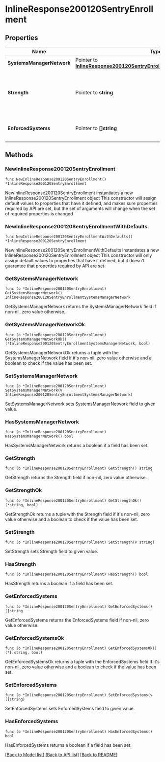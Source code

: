 # InlineResponse200120SentryEnrollment

## Properties

Name | Type | Description | Notes
------------ | ------------- | ------------- | -------------
**SystemsManagerNetwork** | Pointer to [**InlineResponse200120SentryEnrollmentSystemsManagerNetwork**](InlineResponse200120SentryEnrollmentSystemsManagerNetwork.md) |  | [optional] 
**Strength** | Pointer to **string** | The strength of the enforcement of selected system types. | [optional] 
**EnforcedSystems** | Pointer to **[]string** | The system types that the Sentry enforces. | [optional] 

## Methods

### NewInlineResponse200120SentryEnrollment

`func NewInlineResponse200120SentryEnrollment() *InlineResponse200120SentryEnrollment`

NewInlineResponse200120SentryEnrollment instantiates a new InlineResponse200120SentryEnrollment object
This constructor will assign default values to properties that have it defined,
and makes sure properties required by API are set, but the set of arguments
will change when the set of required properties is changed

### NewInlineResponse200120SentryEnrollmentWithDefaults

`func NewInlineResponse200120SentryEnrollmentWithDefaults() *InlineResponse200120SentryEnrollment`

NewInlineResponse200120SentryEnrollmentWithDefaults instantiates a new InlineResponse200120SentryEnrollment object
This constructor will only assign default values to properties that have it defined,
but it doesn't guarantee that properties required by API are set

### GetSystemsManagerNetwork

`func (o *InlineResponse200120SentryEnrollment) GetSystemsManagerNetwork() InlineResponse200120SentryEnrollmentSystemsManagerNetwork`

GetSystemsManagerNetwork returns the SystemsManagerNetwork field if non-nil, zero value otherwise.

### GetSystemsManagerNetworkOk

`func (o *InlineResponse200120SentryEnrollment) GetSystemsManagerNetworkOk() (*InlineResponse200120SentryEnrollmentSystemsManagerNetwork, bool)`

GetSystemsManagerNetworkOk returns a tuple with the SystemsManagerNetwork field if it's non-nil, zero value otherwise
and a boolean to check if the value has been set.

### SetSystemsManagerNetwork

`func (o *InlineResponse200120SentryEnrollment) SetSystemsManagerNetwork(v InlineResponse200120SentryEnrollmentSystemsManagerNetwork)`

SetSystemsManagerNetwork sets SystemsManagerNetwork field to given value.

### HasSystemsManagerNetwork

`func (o *InlineResponse200120SentryEnrollment) HasSystemsManagerNetwork() bool`

HasSystemsManagerNetwork returns a boolean if a field has been set.

### GetStrength

`func (o *InlineResponse200120SentryEnrollment) GetStrength() string`

GetStrength returns the Strength field if non-nil, zero value otherwise.

### GetStrengthOk

`func (o *InlineResponse200120SentryEnrollment) GetStrengthOk() (*string, bool)`

GetStrengthOk returns a tuple with the Strength field if it's non-nil, zero value otherwise
and a boolean to check if the value has been set.

### SetStrength

`func (o *InlineResponse200120SentryEnrollment) SetStrength(v string)`

SetStrength sets Strength field to given value.

### HasStrength

`func (o *InlineResponse200120SentryEnrollment) HasStrength() bool`

HasStrength returns a boolean if a field has been set.

### GetEnforcedSystems

`func (o *InlineResponse200120SentryEnrollment) GetEnforcedSystems() []string`

GetEnforcedSystems returns the EnforcedSystems field if non-nil, zero value otherwise.

### GetEnforcedSystemsOk

`func (o *InlineResponse200120SentryEnrollment) GetEnforcedSystemsOk() (*[]string, bool)`

GetEnforcedSystemsOk returns a tuple with the EnforcedSystems field if it's non-nil, zero value otherwise
and a boolean to check if the value has been set.

### SetEnforcedSystems

`func (o *InlineResponse200120SentryEnrollment) SetEnforcedSystems(v []string)`

SetEnforcedSystems sets EnforcedSystems field to given value.

### HasEnforcedSystems

`func (o *InlineResponse200120SentryEnrollment) HasEnforcedSystems() bool`

HasEnforcedSystems returns a boolean if a field has been set.


[[Back to Model list]](../README.md#documentation-for-models) [[Back to API list]](../README.md#documentation-for-api-endpoints) [[Back to README]](../README.md)


